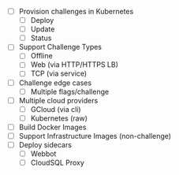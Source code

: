 - [ ] Provision challenges in Kubernetes
  - [ ] Deploy
  - [ ] Update
  - [ ] Status
- [ ] Support Challenge Types
  - [ ] Offline
  - [ ] Web (via HTTP/HTTPS LB)
  - [ ] TCP (via service)
- [ ] Challenge edge cases
  - [ ] Multiple flags/challenge
- [ ] Multiple cloud providers
  - [ ] GCloud (via cli)
  - [ ] Kubernetes (raw)
- [ ] Build Docker Images
- [ ] Support Infrastructure Images (non-challenge)
- [ ] Deploy sidecars
  - [ ] Webbot
  - [ ] CloudSQL Proxy
